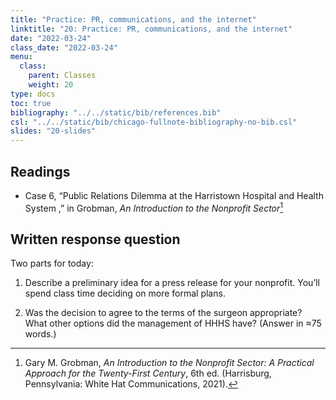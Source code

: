 ```yaml
---
title: "Practice: PR, communications, and the internet"
linktitle: "20: Practice: PR, communications, and the internet"
date: "2022-03-24"
class_date: "2022-03-24"
menu:
  class:
    parent: Classes
    weight: 20
type: docs
toc: true
bibliography: "../../static/bib/references.bib"
csl: "../../static/bib/chicago-fullnote-bibliography-no-bib.csl"
slides: "20-slides"
---
```


## Readings

-   <i class="fas fa-book"></i> Case 6, “Public Relations Dilemma at the Harristown Hospital and Health System ,” in Grobman, *An Introduction to the Nonprofit Sector*[^1]

## Written response question

Two parts for today:

1.  Describe a preliminary idea for a press release for your nonprofit. You’ll spend class time deciding on more formal plans.

2.  Was the decision to agree to the terms of the surgeon appropriate? What other options did the management of HHHS have? (Answer in ≈75 words.)

[^1]: Gary M. Grobman, *An Introduction to the Nonprofit Sector: A Practical Approach for the Twenty-First Century*, 6th ed. (Harrisburg, Pennsylvania: White Hat Communications, 2021).
